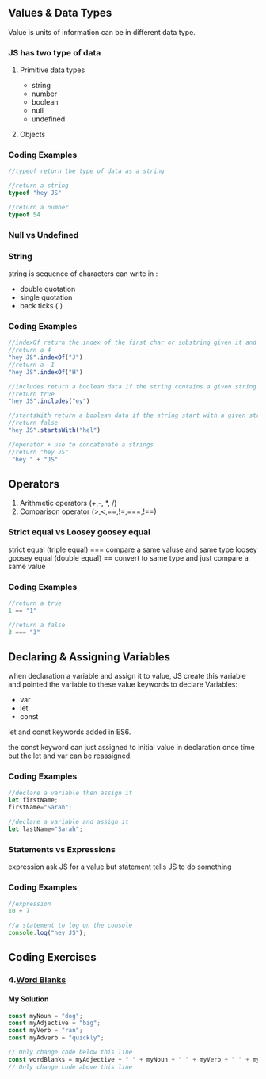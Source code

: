 ## Values & Data Types
Value is units of information can be in different data type.

### JS has two type of data
1. Primitive data types
    - string
    - number
    - boolean
    - null
    - undefined
      
2. Objects


 ### Coding Examples

```javascript
//typeof return the type of data as a string

//return a string
typeof "hey JS"

//return a number 
typeof 54
```

 ### Null vs Undefined
 
 ### String
 string is sequence of characters can write in :
 - double quotation 
 - single quotation 
 - back ticks (`)


 ### Coding Examples

```javascript
//indexOf return the index of the first char or substring given it and f does not find return -1
//return a 4
"hey JS".indexOf("J")
//return a -1
"hey JS".indexOf("H")

//includes return a boolean data if the string contains a given string
//return true
"hey JS".includes("ey")

//startsWith return a boolean data if the string start with a given string
//return false
"hey JS".startsWith("hel")

//operator + use to concatenate a strings
//return "hey JS"
 "hey " + "JS"
```


  ## Operators
  1. Arithmetic operators (+,-, *, /)
  2. Comparison operator (>,<,==,!=,===,!==)

     
 ### Strict equal vs Loosey goosey equal 
 strict equal (triple equal) === compare a same valuse and same type 
 loosey goosey equal (double equal) == convert to same type and just compare a same value 

 
  ### Coding Examples

```javascript
//return a true
1 == "1"

//return a false
3 === "3"
```

## Declaring & Assigning Variables
when declaration a variable and assign it to value, JS create this variable and pointed the variable to these value 
keywords to declare Variables:
 - var
 - let
 - const
   
let and const keywords added in ES6.

the const keyword can just assigned to initial value in declaration once time but the let and var can be reassigned.


 ### Coding Examples

```javascript
//declare a variable then assign it 
let firstName;
firstName="Sarah";

//declare a variable and assign it 
let lastName="Sarah";
```
### Statements vs Expressions
expression ask JS for a value but statement tells JS to do something 
### Coding Examples

```javascript
//expression 
10 + 7

//a statement to log on the console
console.log("hey JS");
```

## Coding Exercises

### 4.[Word Blanks](https://www.freecodecamp.org/learn/javascript-algorithms-and-data-structures/basic-javascript/word-blanks)

#### My Solution
```javascript
const myNoun = "dog";
const myAdjective = "big";
const myVerb = "ran";
const myAdverb = "quickly";

// Only change code below this line
const wordBlanks = myAdjective + " " + myNoun + " " + myVerb + " " + myAdverb ; // Change this line
// Only change code above this line
```

